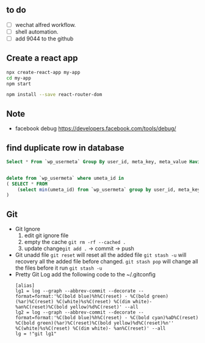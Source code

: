 ## to do
- [ ] wechat alfred workflow. 
- [ ] shell automation.
- [ ] add 9044 to the github

## Create a react app
```zsh
npx create-react-app my-app
cd my-app
npm start

npm install --save react-router-dom
```

## Note
* facebook debug
https://developers.facebook.com/tools/debug/

## find duplicate row in database
```sql
Select * From `wp_usermeta` Group By user_id, meta_key, meta_value Having Count(*) > 1


delete from `wp_usermeta` where umeta_id in
( SELECT * FROM 
    (select min(umeta_id) from `wp_usermeta` group by user_id, meta_key,meta_value having count(*)>1) AS temp_tab
)
```

## Git
* Git Ignore
    1. edit git ignore file
    2. empty the cache `git rm -rf --cached .`
    3. update change`git add .` -> commit -> push
* Git unadd file
    `git reset` will reset all the added file
    `git stash -u` will recovery all the added file before changed.
    `git stash pop` will change all the files before it run `git stash -u`
* Pretty Git Log
    add the following code to the ~/.gitconfig
    ```
    [alias]
    lg1 = log --graph --abbrev-commit --decorate --format=format:'%C(bold blue)%h%C(reset) - %C(bold green)(%ar)%C(reset) %C(white)%s%C(reset) %C(dim white)- %an%C(reset)%C(bold yellow)%d%C(reset)' --all
    lg2 = log --graph --abbrev-commit --decorate --format=format:'%C(bold blue)%h%C(reset) - %C(bold cyan)%aD%C(reset) %C(bold green)(%ar)%C(reset)%C(bold yellow)%d%C(reset)%n''          %C(white)%s%C(reset) %C(dim white)- %an%C(reset)' --all
    lg = !"git lg1"
    ```